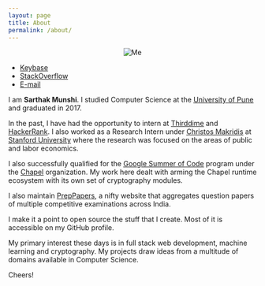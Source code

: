 ```yaml
---
layout: page
title: About
permalink: /about/
---
```


<p align="center">
  <img alt="Me" src="https://media.licdn.com/mpr/mpr/shrinknp_400_400/AAEAAQAAAAAAAAxNAAAAJDc1NDVmMWNhLWU4M2MtNDU5My04NDdmLTBkYmQ1OTk1N2U1ZA.jpg"/>
  <ul>
	<li><a href="https://keybase.io/saru95">Keybase</a></li>
	<li><a href="http://stackoverflow.com/users/3301488/saru95?tab=profile">StackOverflow</a></li>
	<li><a href="mailto:sarthak.munshi@hackerrank.com">E-mail</a></li>
	</ul>
</p>

I am **Sarthak Munshi**. <!-- Currently, I work at <u><a href="https://www.hackerrank.com/">HackerRank</a></u> where I develop full stack applications.--> I studied Computer Science at the <u><a href="http://www.unipune.ac.in/">University of Pune</a></u> and graduated in 2017. 

In the past, I have had the opportunity to intern at <u><a href="http://thirddime.com/">Thirddime</a></u> and <u><a href="https://www.hackerrank.com/">HackerRank</a></u>. I also worked as a Research Intern under <u><a href="https://www.christosmakridis.com/">Christos Makridis</a></u> at <u><a href="http://stanford.edu/">Stanford University</a></u> where the research was focused on the areas of public and labor economics.

I also successfully qualified for the <u><a href="https://summerofcode.withgoogle.com/">Google Summer of Code</a></u> program under the <u><a href="http://chapel.cray.com/">Chapel</a></u> organization. My work here dealt with arming the Chapel runtime ecosystem with its own set of cryptography modules.

I also maintain <u><a href="http://preppapers.com/">PrepPapers</a></u>, a nifty website that aggregates question papers of multiple competitive examinations across India.

I make it a point to open source the stuff that I create. Most of it is accessible on my GitHub profile.

My primary interest these days is in full stack web development, machine learning and cryptography. My projects draw ideas from a multitude of domains available in Computer Science.

Cheers!

